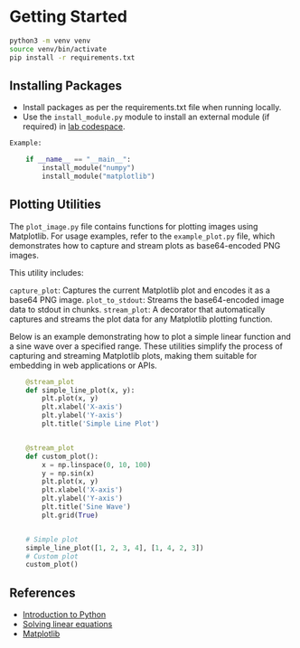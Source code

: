 # Getting Started

```BASH
python3 -m venv venv
source venv/bin/activate
pip install -r requirements.txt
```

## Installing Packages

- Install packages as per the requirements.txt file when running locally. 
- Use the `install_module.py` module to install an external module (if required) in [lab codespace](https://eslab.es.eti.uni-siegen.de/codespace/eclab/ectask1).

```Python
Example:

    if __name__ == "__main__":
        install_module("numpy")
        install_module("matplotlib") 
```

## Plotting Utilities

The `plot_image.py` file contains functions for plotting images using Matplotlib. For usage examples, refer to the `example_plot.py` file, which demonstrates how to capture and stream plots as base64-encoded PNG images.

This utility includes:

`capture_plot`: Captures the current Matplotlib plot and encodes it as a base64 PNG image.
`plot_to_stdout`: Streams the base64-encoded image data to stdout in chunks.
`stream_plot`: A decorator that automatically captures and streams the plot data for any Matplotlib plotting function.

Below is an example demonstrating how to plot a simple linear function and a sine wave over a specified range. These utilities simplify the process of capturing and streaming Matplotlib plots, making them suitable for embedding in web applications or APIs.

```Python
    @stream_plot
    def simple_line_plot(x, y):
        plt.plot(x, y)
        plt.xlabel('X-axis')
        plt.ylabel('Y-axis')
        plt.title('Simple Line Plot')


    @stream_plot
    def custom_plot():
        x = np.linspace(0, 10, 100)
        y = np.sin(x)
        plt.plot(x, y)
        plt.xlabel('X-axis')
        plt.ylabel('Y-axis')
        plt.title('Sine Wave')
        plt.grid(True)


    # Simple plot
    simple_line_plot([1, 2, 3, 4], [1, 4, 2, 3])
    # Custom plot
    custom_plot()
```


## References

- [Introduction to Python](https://www.w3schools.com/python/python_getstarted.asp)
- [Solving linear equations](https://numpy.org/doc/1.25/reference/generated/numpy.linalg.solve.html)
- [Matplotlib](https://matplotlib.org/stable/gallery/lines_bars_and_markers/simple_plot.html#sphx-glr-gallery-lines-bars-and-markers-simple-plot-py)

